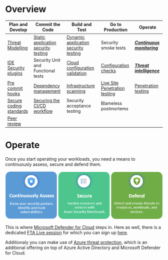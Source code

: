 # Overview

| Plan and Develop | Commit the Code | Build and Test | Go to Production | Operate |  
|---|---|---|---|---|
|[Threat Modelling](./ThreatModelling.md)| [Static application security testing](./CodeAnalysis.md)| [Dynamic application security testing](./CodeAnalysis.md) | Security smoke tests | _**[Continuous monitoring](Operate.md)**_
|[IDE Security plugins](./CodeAnalysis.md)| Security Unit and Functional tests | [Cloud configuration validation](CloudConfigValidation.md) | [Configuration checks](CloudConfigValidation.md) | _**[Threat intelligence](Operate.md)**_
|[Pre commit hooks](https://git-scm.com/book/en/v2/Customizing-Git-Git-Hooks)| [Dependency management](./CodeAnalysis.md) | [Infrastructure scanning](CloudConfigValidation.md) | [Live Site Penetration testing](https://docs.microsoft.com/azure/security/fundamentals/pen-testing) | [Penetration testing](https://docs.microsoft.com/azure/security/fundamentals/pen-testing)
|[Secure coding standards](https://owasp.org/www-project-secure-coding-practices-quick-reference-guide/migrated_content) | [Securing the CI/CD workflow](./securingCICD.md) | Security acceptance testing | Blameless postmortems
|[Peer review](https://docs.github.com/en/pull-requests/collaborating-with-pull-requests/proposing-changes-to-your-work-with-pull-requests/about-pull-requests)||||

# Operate

Once you start operating your workloads, you need a means to continuously assess, secure and defend them.

![Defender for Cloud synopsis](media/defender-for-cloud-synopsis.png)

This is where [Microsoft Defender for Cloud](https://docs.microsoft.com/azure/defender-for-cloud/defender-for-cloud-introduction) steps in. Here as well, there is a dedicated [FTA Live session](https://github.com/Azure/FTALive-Sessions/blob/main/content/security/azure-security/AzureSecurityCenter.MD) for which you can sign up [here](https://fasttrack.azure.com/live/category/Security).

Additionaly you can make use of [Azure threat protection](https://docs.microsoft.com/azure/security/fundamentals/threat-detection), which is an additional offering on top of Azure Active Directory and Microsoft Defender for Cloud.